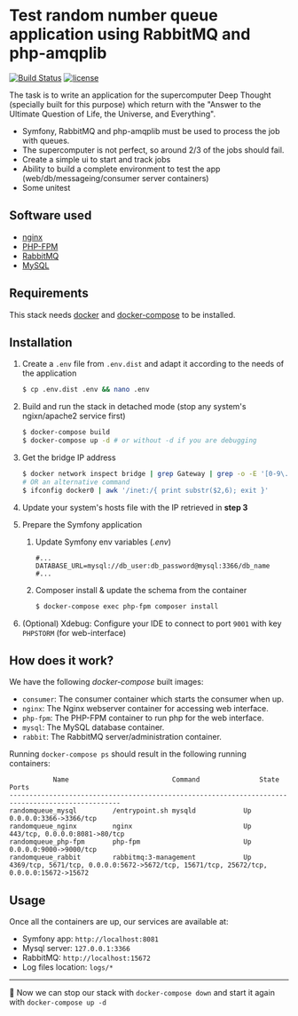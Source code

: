 # Test random number queue application using RabbitMQ and php-amqplib

[![Build Status](https://travis-ci.org/gtgt/randomqueue.svg?branch=master&style=flat-square)](https://travis-ci.org/gtgt/randomqueue)
[![license](https://img.shields.io/github/license/mashape/apistatus.svg?style=flat-square)](LICENSE)

The task is to write an application for the supercomputer Deep Thought (specially built for this purpose) which return with the "Answer to the Ultimate Question of Life, the Universe, and Everything".

* Symfony, RabbitMQ and php-amqplib must be used to process the job with queues.
* The supercomputer is not perfect, so around 2/3 of the jobs should fail.
* Create a simple ui to start and track jobs
* Ability to build a complete environment to test the app  (web/db/messageing/consumer server containers)
* Some unitest

## Software used

* [nginx](https://nginx.org/)
* [PHP-FPM](https://php-fpm.org/)
* [RabbitMQ](https://www.rabbitmq.com/)
* [MySQL](https://www.mysql.com/)

## Requirements

This stack needs [docker](https://www.docker.com/) and [docker-compose](https://docs.docker.com/compose/) to be installed.

## Installation

1. Create a `.env` file from `.env.dist` and adapt it according to the needs of the application

    ```sh
    $ cp .env.dist .env && nano .env
    ```
2. Build and run the stack in detached mode (stop any system's ngixn/apache2 service first)

    ```sh
    $ docker-compose build
    $ docker-compose up -d # or without -d if you are debugging 
    ```

3. Get the bridge IP address

    ```sh
    $ docker network inspect bridge | grep Gateway | grep -o -E '[0-9\.]+'
    # OR an alternative command
    $ ifconfig docker0 | awk '/inet:/{ print substr($2,6); exit }'
    ```

4. Update your system's hosts file with the IP retrieved in **step 3**

5. Prepare the Symfony application
    1. Update Symfony env variables (*.env*)

        ```
        #...
        DATABASE_URL=mysql://db_user:db_password@mysql:3366/db_name
        #...
        ```

    2. Composer install & update the schema from the container

        ```sh
        $ docker-compose exec php-fpm composer install
        ```
6. (Optional) Xdebug: Configure your IDE to connect to port `9001` with key `PHPSTORM` (for web-interface)

## How does it work?

We have the following *docker-compose* built images:

* `consumer`: The consumer container which starts the consumer when up.
* `nginx`: The Nginx webserver container for accessing web interface.
* `php-fpm`: The PHP-FPM container to run php for the web interface.
* `mysql`: The MySQL database container.
* `rabbit`: The RabbitMQ server/administration container.

Running `docker-compose ps` should result in the following running containers:

```
           Name                          Command               State              Ports
--------------------------------------------------------------------------------------------------
randomqueue_mysql         /entrypoint.sh mysqld            Up      0.0.0.0:3366->3366/tcp
randomqueue_nginx         nginx                            Up      443/tcp, 0.0.0.0:8081->80/tcp
randomqueue_php-fpm       php-fpm                          Up      0.0.0.0:9000->9000/tcp
randomqueue_rabbit        rabbitmq:3-management            Up      4369/tcp, 5671/tcp, 0.0.0.0:5672->5672/tcp, 15671/tcp, 25672/tcp, 0.0.0.0:15672->15672
```

## Usage

Once all the containers are up, our services are available at:

* Symfony app: `http://localhost:8081`
* Mysql server: `127.0.0.1:3366`
* RabbitMQ: `http://localhost:15672`
* Log files location: `logs/*`
---

:tada: Now we can stop our stack with `docker-compose down` and start it again with `docker-compose up -d`
